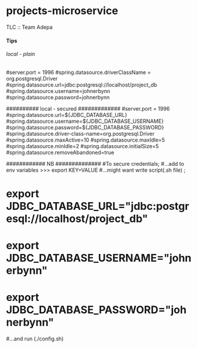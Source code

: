 # projects-microservice
TLC ::  Team Adepa 


#### Tips
###### local - plain #####
#server.port = 1996
#spring.datasource.driverClassName = org.postgresql.Driver
#spring.datasource.url=jdbc:postgresql://localhost/project_db
#spring.datasource.username=johnerbynn
#spring.datasource.password=johnerbynn

########## local - secured #############
#server.port = 1996
#spring.datasource.url=${JDBC_DATABASE_URL}
#spring.datasource.username=${JDBC_DATABASE_USERNAME}
#spring.datasource.password=${JDBC_DATABASE_PASSWORD}
#spring.datasource.driver-class-name=org.postgresql.Driver
#spring.datasource.maxActive=10
#spring.datasource.maxIdle=5
#spring.datasource.minIdle=2
#spring.datasource.initialSize=5
#spring.datasource.removeAbandoned=true







############ NB ##############
#To secure credentials;
#...add to env variables >>> export KEY=VALUE
#...might want write script(.sh file) ;
#    export JDBC_DATABASE_URL="jdbc:postgresql://localhost/project_db"
#    export JDBC_DATABASE_USERNAME="johnerbynn"
#    export JDBC_DATABASE_PASSWORD="johnerbynn"
#...and run (./config.sh)


